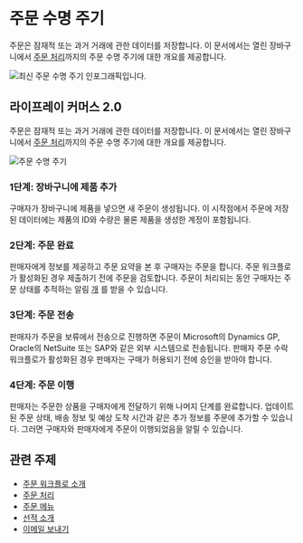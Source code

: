 # 주문 수명 주기

주문은 잠재적 또는 과거 거래에 관한 데이터를 저장합니다. 이 문서에서는 열린 장바구니에서 [주문 처리](../shipments/introduction-to-shipments.md)까지의 주문 수명 주기에 대한 개요를 제공합니다.

![최신 주문 수명 주기 인포그래픽입니다.](./order-life-cycle/images/01.png)

## 라이프레이 커머스 2.0

주문은 잠재적 또는 과거 거래에 관한 데이터를 저장합니다. 이 문서에서는 열린 장바구니에서 [주문 처리](../shipments/introduction-to-shipments.md)까지의 주문 수명 주기에 대한 개요를 제공합니다.

![주문 수명 주기](./order-life-cycle/images/02.png)

### 1단계: 장바구니에 제품 추가

구매자가 장바구니에 제품을 넣으면 새 주문이 생성됩니다. 이 시작점에서 주문에 저장된 데이터에는 제품의 ID와 수량은 물론 제품을 생성한 계정이 포함됩니다.

### 2단계: 주문 완료

판매자에게 정보를 제공하고 주문 요약을 본 후 구매자는 주문을 합니다. 주문 워크플로가 활성화된 경우 제출하기 전에 주문을 검토합니다. 주문이 처리되는 동안 구매자는 주문 상태를 추적하는 알림 [개](../../store-management/sending-emails.md) 를 받을 수 있습니다.

### 3단계: 주문 전송

판매자가 주문을 보류에서 전송으로 진행하면 주문이 Microsoft의 Dynamics GP, Oracle의 NetSuite 또는 SAP와 같은 외부 시스템으로 전송됩니다. 판매자 주문 수락 워크플로가 활성화된 경우 판매자는 구매가 허용되기 전에 승인을 받아야 합니다.

### 4단계: 주문 이행

판매자는 주문한 상품을 구매자에게 전달하기 위해 나머지 단계를 완료합니다. 업데이트된 주문 상태, 배송 정보 및 예상 도착 시간과 같은 추가 정보를 주문에 추가할 수 있습니다. 그러면 구매자와 판매자에게 주문이 이행되었음을 알릴 수 있습니다.

## 관련 주제

* [주문 워크플로 소개](../order-workflows/introduction-to-order-workflows.md)
* [주문 처리](./processing-an-order.md)
* [주문 메뉴](./orders-menu-reference-guide.md)
* [선적 소개](../shipments/introduction-to-shipments.md)
* [이메일 보내기](../../store-management/sending-emails.md)
